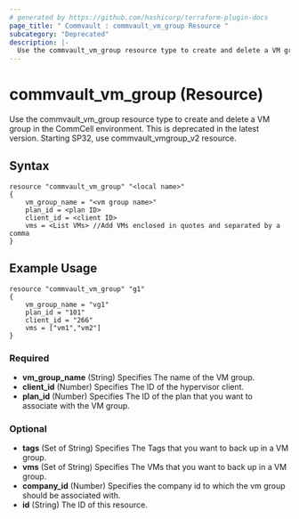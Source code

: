 ```yaml
---
# generated by https://github.com/hashicorp/terraform-plugin-docs
page_title: " Commvault : commvault_vm_group Resource "
subcategory: "Deprecated"
description: |-
  Use the commvault_vm_group resource type to create and delete a VM group in the CommCell environment.
---
```


# commvault_vm_group (Resource)

  Use the commvault_vm_group resource type to create and delete a VM group in the CommCell environment. This is deprecated in the latest version. Starting SP32, use commvault_vmgroup_v2 resource.


## Syntax

```
resource "commvault_vm_group" "<local name>" 
{
	vm_group_name = "<vm group name>"
	plan_id = <plan ID>
	client_id = <client ID>
	vms = <List VMs> //Add VMs enclosed in quotes and separated by a comma
}
```

## Example Usage

```
resource "commvault_vm_group" "g1" 
{
	vm_group_name = "vg1"
	plan_id = "101"
	client_id = "266"
	vms = ["vm1","vm2"]
}
```

### Required

- **vm_group_name** (String) Specifies The name of the VM group.
- **client_id** (Number) Specifies The ID of the hypervisor client.
- **plan_id** (Number) Specifies The ID of the plan that you want to associate with the VM group.


### Optional

- **tags** (Set of String) Specifies The Tags that you want to back up in a VM group.
- **vms** (Set of String) Specifies The VMs that you want to back up in a VM group.
- **company_id** (Number) Specifies the company id to which the vm group should be associated with.
- **id** (String) The ID of this resource.



